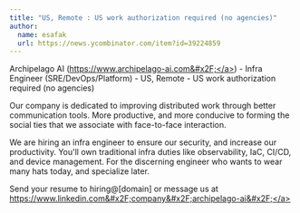 ```yaml
---
title: "US, Remote : US work authorization required (no agencies)"
author:
  name: esafak
  url: https://news.ycombinator.com/item?id=39224859
---
```

Archipelago AI (<a href="https:&#x2F;&#x2F;www.archipelago-ai.com&#x2F;" rel="nofollow">https:&#x2F;&#x2F;www.archipelago-ai.com&#x2F;</a>) - Infra Engineer (SRE&#x2F;DevOps&#x2F;Platform) - US, Remote - US work authorization required (no agencies)

Our company is dedicated to improving distributed work through better communication tools. More productive, and more conducive to forming the social ties that we associate with face-to-face interaction.

We are hiring an infra engineer to ensure our security, and increase our productivity. You&#x27;ll own traditional infra duties like observability, IaC, CI&#x2F;CD, and device management. For the discerning engineer who wants to wear many hats today, and specialize later.

Send your resume to hiring@[domain] or message us at <a href="https:&#x2F;&#x2F;www.linkedin.com&#x2F;company&#x2F;archipelago-ai&#x2F;" rel="nofollow">https:&#x2F;&#x2F;www.linkedin.com&#x2F;company&#x2F;archipelago-ai&#x2F;</a>
